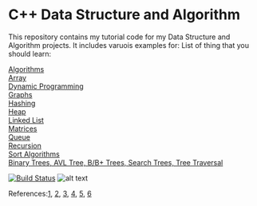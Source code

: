 # C++ Data Structure and Algorithm
This repository contains my tutorial code for my Data Structure and Algorithm projects. It includes varuois examples for:
List of thing that you should learn:

[Algorithms](src/algorithms)  
[Array](src/array)  
[Dynamic Programming](src/dynamic_programming/)  
[Graphs](src/graphs)  
[Hashing](src/hashing)  
[Heap](src/heap)  
[Linked List](src/linked_list)  
[Matrices](src/matrices)  
[Queue](src/queue)  
[Recursion](src/recursion)  
[Sort Algorithms](src/sort_algorithms/)   
[Binary Trees, AVL Tree, B/B+ Trees, Search Trees, Tree Traversal](src/trees)  


[![Build Status](https://travis-ci.org/behnamasadi/data_structure_algorithm.svg?branch=master)](https://travis-ci.com/behnamasadi/data_structure_algorithm)
![alt text](https://img.shields.io/badge/license-BSD-blue.svg)



References:[1](https://www.geeksforgeeks.org/data-structures/), 
	[2](https://www.udemy.com/course/datastructurescncpp/l),
	[3](https://www.tutorialspoint.com/data_structures_algorithms),
	[4](https://brilliant.org/wiki/sorting-algorithms/),
    [5](https://www.cs.usfca.edu/~galles/visualization/Algorithms.html),
    [6](https://www.geeksforgeeks.org/must-do-coding-questions-for-companies-like-amazon-microsoft-adobe/)

